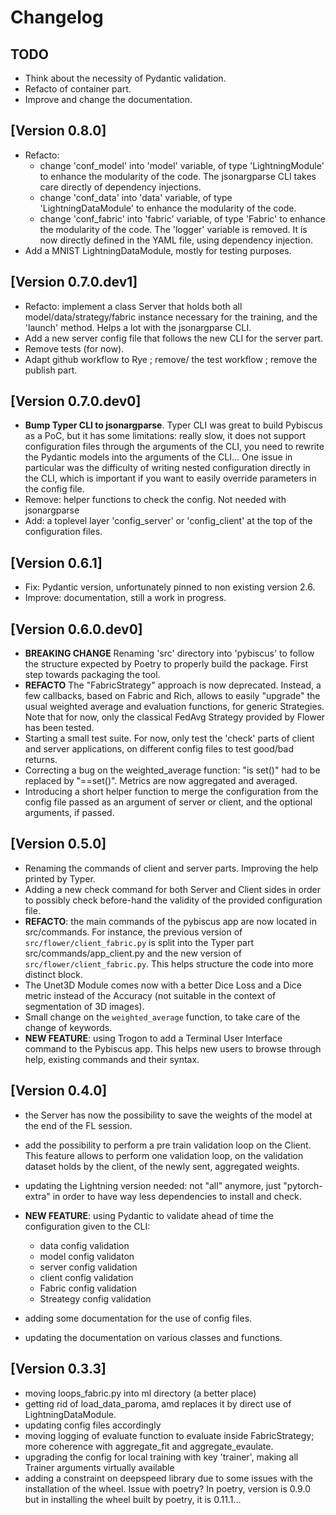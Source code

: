 # Changelog

## TODO

* Think about the necessity of Pydantic validation.
* Refacto of container part.
* Improve and change the documentation.

## [Version 0.8.0]

* Refacto:
  * change 'conf_model' into 'model' variable, of type 'LightningModule' to enhance the modularity of the code. The jsonargparse CLI takes care directly of dependency injections.
  * change 'conf_data' into 'data' variable, of type 'LightningDataModule' to enhance the modularity of the code.
  * change 'conf_fabric' into 'fabric' variable, of type 'Fabric' to enhance the modularity of the code. The 'logger' variable is removed. It is now directly defined in the YAML file, using dependency injection.
* Add a MNIST LightningDataModule, mostly for testing purposes.

## [Version 0.7.0.dev1]

* Refacto: implement a class Server that holds both all model/data/strategy/fabric instance necessary for the training, and the 'launch' method. Helps a lot with the jsonargparse CLI.
* Add a new server config file that follows the new CLI for the server part.
* Remove tests (for now).
* Adapt github workflow to Rye ; remove/ the test workflow ; remove the publish part.

## [Version 0.7.0.dev0]

* **Bump Typer CLI to jsonargparse**. Typer CLI was great to build Pybiscus as a PoC, but it has some limitations: really slow, it does not support configuration files through the arguments of the CLI, you need to rewrite the Pydantic models into the arguments of the CLI... One issue in particular was the difficulty of writing nested configuration directly in the CLI, which is important if you want to easily override parameters in the config file.
* Remove: helper functions to check the config. Not needed with jsonargparse
* Add: a toplevel layer 'config_server' or 'config_client' at the top of the configuration files.

## [Version 0.6.1]

* Fix: Pydantic version, unfortunately pinned to non existing version 2.6.
* Improve: documentation, still a work in progress.

## [Version 0.6.0.dev0]

* **BREAKING CHANGE** Renaming 'src' directory into 'pybiscus' to follow the structure expected by Poetry to properly build the package. First step towards packaging the tool.
* **REFACTO** The "FabricStrategy" approach is now deprecated. Instead, a few callbacks, based on Fabric and Rich, allows to easily "upgrade" the usual weighted average and evaluation functions, for generic Strategies. Note that for now, only the classical FedAvg Strategy provided by Flower has been tested.
* Starting a small test suite. For now, only test the 'check' parts of client and server applications, on different config files to test good/bad returns.
* Correcting a bug on the weighted_average function: "is set()" had to be replaced by "==set()". Metrics are now aggregated and averaged.
* Introducing a short helper function to merge the configuration from the config file passed as an argument of server or client, and the optional arguments, if passed.


## [Version 0.5.0]

* Renaming the commands of client and server parts. Improving the help printed by Typer.
* Adding a new check command for both Server and Client sides in order to possibly check before-hand the validity of the provided configuration file.
* **REFACTO**: the main commands of the pybiscus app are now located in src/commands. For instance, the previous version of `src/flower/client_fabric.py` is split into the Typer part src/commands/app_client.py and the new version of `src/flower/client_fabric.py`. This helps structure the code into more distinct block.
* The Unet3D Module comes now with a better Dice Loss and a Dice metric instead of the Accuracy (not suitable in the context of segmentation of 3D images).
* Small change on the `weighted_average` function, to take care of the change of keywords.
* **NEW FEATURE**: using Trogon to add a Terminal User Interface command to the Pybiscus app. This helps new users to browse through help, existing commands and their syntax.

## [Version 0.4.0]

* the Server has now the possibility to save the weights of the model at the end of the FL session.
* add the possibility to perform a pre train validation loop on the Client. This feature allows to perform one validation loop, on the validation dataset holds by the client, of the newly sent, aggregated weights.
* updating the Lightning version needed: not "all" anymore, just "pytorch-extra" in order to have way less dependencies to install and check.

* **NEW FEATURE**: using Pydantic to validate ahead of time the configuration given to the CLI:
    - data config validation
    - model config validaton
    - server config validation
    - client config validation
    - Fabric config validation
    - Streategy config validation
* adding some documentation for the use of config files.
* updating the documentation on various classes and functions.

## [Version 0.3.3]

* moving loops_fabric.py into ml directory (a better place)
* getting rid of load_data_paroma, amd replaces it by direct use of LightningDataModule.
* updating config files accordingly
* moving logging of evaluate function to evaluate inside FabricStrategy; more coherence with aggregate_fit and aggregate_evaulate.
* upgrading the config for local training with key 'trainer', making all Trainer arguments virtually available
* adding a constraint on deepspeed library due to some issues with the installation of the wheel. Issue with poetry? In poetry, version is 0.9.0 but in installing the wheel built by poetry, it is 0.11.1...
